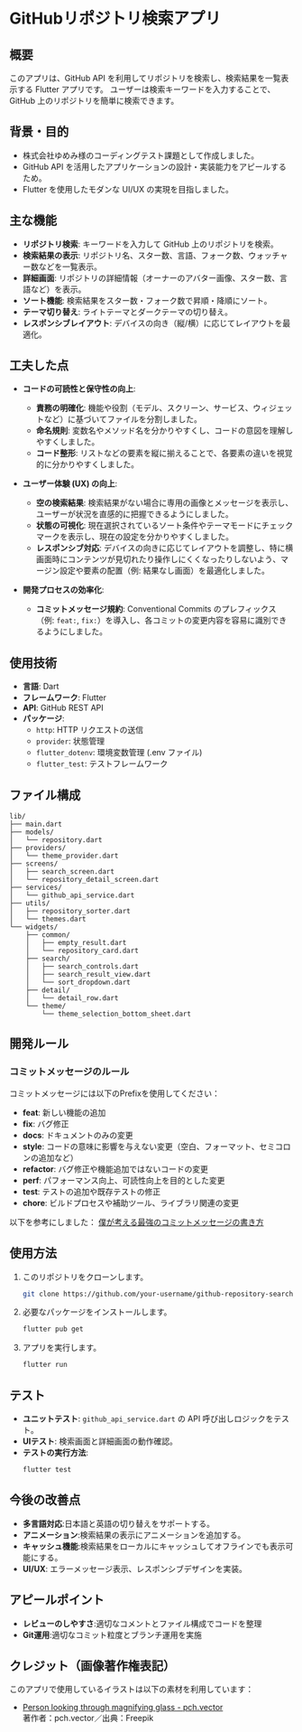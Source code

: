 # GitHubリポジトリ検索アプリ

## 概要
このアプリは、GitHub API を利用してリポジトリを検索し、検索結果を一覧表示する Flutter アプリです。
ユーザーは検索キーワードを入力することで、GitHub 上のリポジトリを簡単に検索できます。

## 背景・目的
- 株式会社ゆめみ様のコーディングテスト課題として作成しました。
- GitHub API を活用したアプリケーションの設計・実装能力をアピールするため。
- Flutter を使用したモダンな UI/UX の実現を目指しました。

## 主な機能
- **リポジトリ検索**: キーワードを入力して GitHub 上のリポジトリを検索。
- **検索結果の表示**: リポジトリ名、スター数、言語、フォーク数、ウォッチャー数などを一覧表示。
- **詳細画面**: リポジトリの詳細情報（オーナーのアバター画像、スター数、言語など）を表示。
- **ソート機能**: 検索結果をスター数・フォーク数で昇順・降順にソート。
- **テーマ切り替え**: ライトテーマとダークテーマの切り替え。
- **レスポンシブレイアウト**: デバイスの向き（縦/横）に応じてレイアウトを最適化。

## 工夫した点

-   **コードの可読性と保守性の向上**:
    *   **責務の明確化**: 機能や役割（モデル、スクリーン、サービス、ウィジェットなど）に基づいてファイルを分割しました。
    *   **命名規則**: 変数名やメソッド名を分かりやすくし、コードの意図を理解しやすくしました。
    *   **コード整形**: リストなどの要素を縦に揃えることで、各要素の違いを視覚的に分かりやすくしました。

-   **ユーザー体験 (UX) の向上**:
    *   **空の検索結果**: 検索結果がない場合に専用の画像とメッセージを表示し、ユーザーが状況を直感的に把握できるようにしました。
    *   **状態の可視化**: 現在選択されているソート条件やテーマモードにチェックマークを表示し、現在の設定を分かりやすくしました。
    *   **レスポンシブ対応**: デバイスの向きに応じてレイアウトを調整し、特に横画面時にコンテンツが見切れたり操作しにくくなったりしないよう、マージン設定や要素の配置（例: 結果なし画面）を最適化しました。

-   **開発プロセスの効率化**:
    *   **コミットメッセージ規約**: Conventional Commits のプレフィックス（例: `feat:`, `fix:`）を導入し、各コミットの変更内容を容易に識別できるようにしました。


## 使用技術
- **言語**: Dart
- **フレームワーク**: Flutter
- **API**: GitHub REST API
- **パッケージ**:
  - `http`: HTTP リクエストの送信
  - `provider`: 状態管理
  - `flutter_dotenv`: 環境変数管理 (.env ファイル)
  - `flutter_test`: テストフレームワーク

## ファイル構成
```
lib/
├── main.dart
├── models/
│   └── repository.dart
├── providers/
│   └── theme_provider.dart
├── screens/
│   ├── search_screen.dart
│   └── repository_detail_screen.dart
├── services/
│   └── github_api_service.dart
├── utils/
│   ├── repository_sorter.dart
│   └── themes.dart
└── widgets/
    ├── common/
    │   ├── empty_result.dart
    │   └── repository_card.dart
    ├── search/
    │   ├── search_controls.dart
    │   ├── search_result_view.dart
    │   └── sort_dropdown.dart
    ├── detail/
    │   └── detail_row.dart
    └── theme/
        └── theme_selection_bottom_sheet.dart
```

## 開発ルール

### コミットメッセージのルール
コミットメッセージには以下のPrefixを使用してください：

- **feat**: 新しい機能の追加
- **fix**: バグ修正
- **docs**: ドキュメントのみの変更
- **style**: コードの意味に影響を与えない変更（空白、フォーマット、セミコロンの追加など）
- **refactor**: バグ修正や機能追加ではないコードの変更
- **perf**: パフォーマンス向上、可読性向上を目的とした変更
- **test**: テストの追加や既存テストの修正
- **chore**: ビルドプロセスや補助ツール、ライブラリ関連の変更

以下を参考にしました：
[僕が考える最強のコミットメッセージの書き方](https://qiita.com/konatsu_p/items/dfe199ebe3a7d2010b3e)

## 使用方法
1. このリポジトリをクローンします。
   ```bash
   git clone https://github.com/your-username/github-repository-search.git
2. 必要なパッケージをインストールします。
    ```bash
    flutter pub get
3. アプリを実行します。
    ```bash
    flutter run
## テスト
- **ユニットテスト**: `github_api_service.dart` の API 呼び出しロジックをテスト。
- **UIテスト**: 検索画面と詳細画面の動作確認。
- **テストの実行方法**:
    ```bash
    flutter test
## 今後の改善点
- **多言語対応**:日本語と英語の切り替えをサポートする。
- **アニメーション**:検索結果の表示にアニメーションを追加する。
- **キャッシュ機能**:検索結果をローカルにキャッシュしてオフラインでも表示可能にする。
- **UI/UX**: エラーメッセージ表示、レスポンシブデザインを実装。

## アピールポイント
- **レビューのしやすさ**:適切なコメントとファイル構成でコードを整理
- **Git運用**:適切なコミット粒度とブランチ運用を実施

## クレジット（画像著作権表記）

このアプリで使用しているイラストは以下の素材を利用しています：

- [Person looking through magnifying glass - pch.vector](https://jp.freepik.com/free-vector/person-looking-through-magnifying-glass-question-mark-hand-holding-magnifier-search-answer-flat-vector-illustration-information-concept-banner-website-design-landing-web-page_27573146.htm)  
  著作者：pch.vector／出典：Freepik